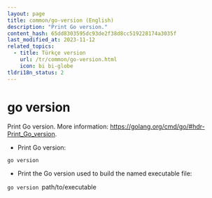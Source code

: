 ```yaml
---
layout: page
title: common/go-version (English)
description: "Print Go version."
content_hash: 65dd8303595dc93de2f38d8cc519228174a3035f
last_modified_at: 2023-11-12
related_topics:
  - title: Türkçe version
    url: /tr/common/go-version.html
    icon: bi bi-globe
tldri18n_status: 2
---
```

# go version

Print Go version.
More information: <https://golang.org/cmd/go/#hdr-Print_Go_version>.

- Print Go version:

`go version`

- Print the Go version used to build the named executable file:

`go version `<span class="tldr-var badge badge-pill bg-dark-lm bg-white-dm text-white-lm text-dark-dm font-weight-bold">path/to/executable</span>
